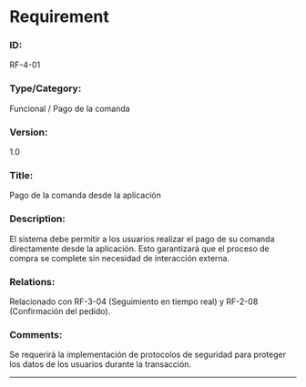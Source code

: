# Requirement
### ID: 
RF-4-01
### Type/Category: 
Funcional / Pago de la comanda
### Version: 
1.0
### Title: 
Pago de la comanda desde la aplicación
### Description:
El sistema debe permitir a los usuarios realizar el pago de su comanda directamente desde la aplicación. Esto garantizará que el proceso de compra se complete sin necesidad de interacción externa.
### Relations: 
Relacionado con RF-3-04 (Seguimiento en tiempo real) y RF-2-08 (Confirmación del pedido).
 
### Comments:
Se requerirá la implementación de protocolos de seguridad para proteger los datos de los usuarios durante la transacción.

---
